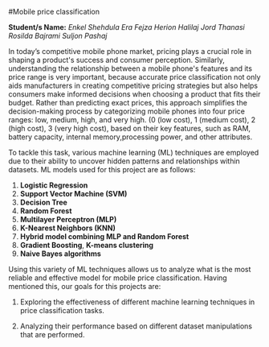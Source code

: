 #Mobile price classification

**Student/s Name:**
*Enkel Shehdula*
*Era Fejza*
*Herion Halilaj*
*Jord Thanasi*
*Rosilda Bajrami*
*Suljon Pashaj*

In today’s competitive mobile phone market, pricing plays a crucial role in shaping a product's success and consumer perception. Similarly, understanding the relationship between a mobile phone's features and its price range is  very important, because accurate price classification not only aids manufacturers in creating competitive pricing strategies but also helps consumers make informed decisions when choosing a product that fits their budget.  Rather than predicting exact prices, this approach simplifies the decision-making process by categorizing mobile phones into four price ranges: low, medium, high, and very high. (0 (low cost), 1 (medium cost), 2 (high cost), 3 (very high cost), based on their key features, such as RAM, battery capacity, internal memory,processing power, and other attributes.

To tackle this task, various machine learning (ML) techniques are employed due to their ability to uncover hidden patterns and relationships within datasets. ML models used for this project are as follows: 
1. **Logistic Regression**
2. **Support Vector Machine (SVM)**
3. **Decision Tree**
4. **Random Forest**
5. **Multilayer Perceptron (MLP)**
6. **K-Nearest Neighbors (KNN)**
7. **Hybrid model combining MLP and Random Forest**
8. **Gradient Boosting**, **K-means clustering**
9. **Naive Bayes algorithms**

Using this  variety of ML techniques allows us  to analyze what is the most reliable and effective model for mobile price classification. Having mentioned this, our goals for this projects are: 

1) Exploring the effectiveness of different machine learning techniques in price classification tasks.

2) Analyzing their performance based on different dataset manipulations that are performed.
